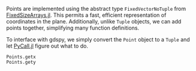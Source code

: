 Points are implemented using the abstract type `FixedVectorNoTuple`
from [FixedSizeArrays.jl](https://github.com/SimonDanisch/FixedSizeArrays.jl).
This permits a fast, efficient representation of
coordinates in the plane. Additionally, unlike `Tuple` objects, we can
add points together, simplifying many function definitions.

To interface with gdspy, we simply convert the `Point` object to a `Tuple` and
let [PyCall.jl](https://github.com/stevengj/PyCall.jl) figure out what to do.

```@docs
Points.getx
Points.gety
```
